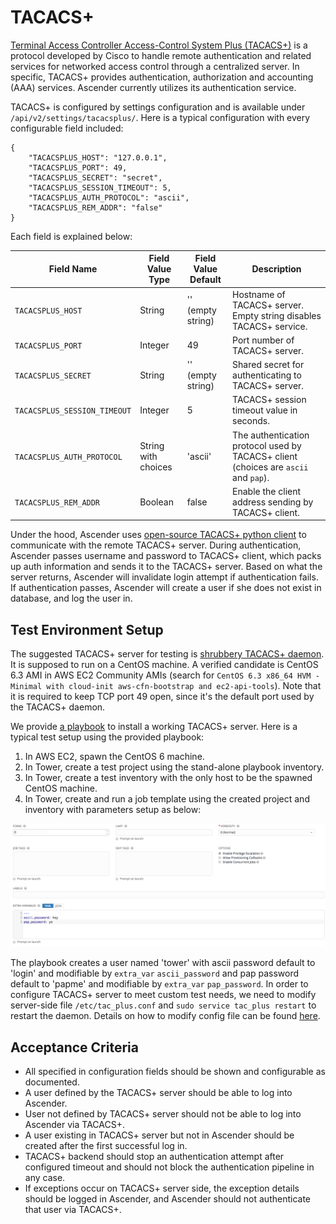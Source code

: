 # TACACS+
[Terminal Access Controller Access-Control System Plus (TACACS+)](https://en.wikipedia.org/wiki/TACACS) is a protocol developed by Cisco to handle remote authentication and related services for networked access control through a centralized server. In specific, TACACS+ provides authentication, authorization and accounting (AAA) services. Ascender currently utilizes its authentication service.

TACACS+ is configured by settings configuration and is available under `/api/v2/settings/tacacsplus/`. Here is a typical configuration with every configurable field included:
```
{
    "TACACSPLUS_HOST": "127.0.0.1",
    "TACACSPLUS_PORT": 49,
    "TACACSPLUS_SECRET": "secret",
    "TACACSPLUS_SESSION_TIMEOUT": 5,
    "TACACSPLUS_AUTH_PROTOCOL": "ascii",
    "TACACSPLUS_REM_ADDR": "false"
}
```
Each field is explained below:

| Field Name                   | Field Value Type    | Field Value Default | Description                                                        |
|------------------------------|---------------------|---------------------|--------------------------------------------------------------------|
| `TACACSPLUS_HOST`            | String              | '' (empty string)   | Hostname of TACACS+ server. Empty string disables TACACS+ service. |
| `TACACSPLUS_PORT`            | Integer             | 49                  | Port number of TACACS+ server.                                     |
| `TACACSPLUS_SECRET`          | String              | '' (empty string)   | Shared secret for authenticating to TACACS+ server.                |
| `TACACSPLUS_SESSION_TIMEOUT` | Integer             | 5                   | TACACS+ session timeout value in seconds.                          |
| `TACACSPLUS_AUTH_PROTOCOL`   | String with choices | 'ascii'             | The authentication protocol used by TACACS+ client (choices are `ascii` and `pap`).                |
| `TACACSPLUS_REM_ADDR`        | Boolean             | false               | Enable the client address sending by TACACS+ client.               |

Under the hood, Ascender uses [open-source TACACS+ python client](https://github.com/ansible/tacacs_plus) to communicate with the remote TACACS+ server. During authentication, Ascender passes username and password to TACACS+ client, which packs up auth information and sends it to the TACACS+ server. Based on what the server returns, Ascender will invalidate login attempt if authentication fails. If authentication passes, Ascender will create a user if she does not exist in database, and log the user in.

## Test Environment Setup

The suggested TACACS+ server for testing is [shrubbery TACACS+ daemon](http://www.shrubbery.net/tac_plus/). It is supposed to run on a CentOS machine. A verified candidate is CentOS 6.3 AMI in AWS EC2 Community AMIs (search for `CentOS 6.3 x86_64 HVM - Minimal with cloud-init aws-cfn-bootstrap and ec2-api-tools`). Note that it is required to keep TCP port 49 open, since it's the default port used by the TACACS+ daemon.

We provide [a playbook](https://github.com/jangsutsr/ansible-role-tacacs) to install a working TACACS+ server. Here is a typical test setup using the provided playbook:

1. In AWS EC2, spawn the CentOS 6 machine.
2. In Tower, create a test project using the stand-alone playbook inventory.
3. In Tower, create a test inventory with the only host to be the spawned CentOS machine.
4. In Tower, create and run a job template using the created project and inventory with parameters setup as below:

![Example tacacs+ setup jt parameters](../img/auth_tacacsplus_1.png?raw=true)

The playbook creates a user named 'tower' with ascii password default to 'login' and modifiable by `extra_var` `ascii_password` and pap password default to 'papme' and modifiable by `extra_var` `pap_password`. In order to configure TACACS+ server to meet custom test needs, we need to modify server-side file `/etc/tac_plus.conf` and `sudo service tac_plus restart` to restart the daemon. Details on how to modify config file can be found [here](http://manpages.ubuntu.com/manpages/xenial/man5/tac_plus.conf.5.html).


## Acceptance Criteria

* All specified in configuration fields should be shown and configurable as documented.
* A user defined by the TACACS+ server should be able to log into Ascender.
* User not defined by TACACS+ server should not be able to log into Ascender via TACACS+.
* A user existing in TACACS+ server but not in Ascender should be created after the first successful log in.
* TACACS+ backend should stop an authentication attempt after configured timeout and should not block the authentication pipeline in any case.
* If exceptions occur on TACACS+ server side, the exception details should be logged in Ascender, and Ascender should not authenticate that user via TACACS+.
